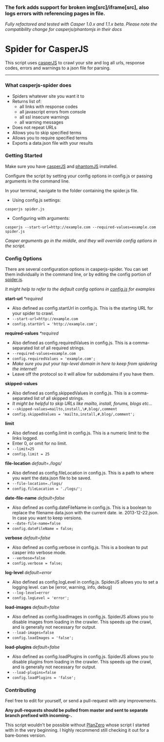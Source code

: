 ### The fork adds support for broken img[src]/iframe[src], also logs errors with referencing pages in file.

*Fully refactored and tested with Casper 1.0.x and 1.1.x beta.
Please note the compatibility change for casperjs/phantomjs in their docs*

# Spider for CasperJS

This script uses [casperJS](http://casperjs.org/) to crawl your site and log all urls, response codes, errors and warnings to a json file for parsing.

--------

### What casperjs-spider does

- Spiders whatever site you want it to
- Returns list of:
  - all links with response codes
  - all javascript errors from console
  - all ssl insecure warnings
  - all warning messages
- Does not repeat URLs
- Allows you to skip specified terms
- Allows you to require specified terms
- Exports a data.json file with your results

### Getting Started

Make sure you have [casperJS](http://casperjs.org/) and [phantomJS](http://phantomjs.org/) installed.


Configure the script by setting your config options in config.js or passing arguments in the command line.

In your terminal, navigate to the folder containing the spider.js file.

- Using config.js settings:

``` casperjs spider.js ```

- Configuring with arguments:

``` casperjs --start-url=http://example.com --required-values=example.com spider.js ```

*Casper arguments go in the middle, and they will override config options in the script.*

### Config Options

There are several configuration options in casperjs-spider.  You can set them individually in the command line, or by editing the config portion of [spider.js](https://github.com/pensive612/casperjs-spider/blob/master/spider.js).

*It might help to refer to the default config options in [config.js](https://github.com/pensive612/casperjs-spider/blob/master/config.js) for examples*

**start-url** *\*required*

- Also defined as config.startUrl in config.js.  This is the starting URL for your spider to crawl.
- ```--start-url=http://example.com```
- ```config.startUrl = 'http://example.com';```

**required-values** *\*required*

- Also defined as config.requiredValues in config.js.  This is a comma-separated list of all required strings.
- ```--required-values=example.com```
- ```config.requiredValues = 'example.com';```
- *Make sure you put your top-level domain in here to keep from spidering the internet!*
- Leave off the protocol so it will allow for subdomains if you have them.

**skipped-values**

- Also defined as config.skippedValues in config.js.  This is a comma-separated list of all skipped strings.
- *It might be helpful to skip URLs like mailto, install, forums, blogs etc...*
- ```--skipped-values=mailto,install,\#,blog/,comment```
- ```config.skippedValues = 'mailto,install,#,blog/,comment';```

**limit**

- Also defined as config.limit in config.js.  This is a numeric limit to the links logged.
- Enter 0, or omit for no limit.
- ```--limit=25```
- ```config.limit = 25```

**file-location** *default=./logs/*

- Also defined as config.fileLocation in config.js.  This is a path to where you want the data.json file to be saved.
- ```--file-location=./logs/```
- ```config.fileLocation = './logs/';```

**date-file-name** *default=false*

- Also defined as config.dateFileName in config.js.  This is a boolean to replace the filename data.json with the current date.  ie.  2013-12-22.json.  In case you want to keep versions.
- ```--date-file-name=false```
- ```config.dateFileName = false;```

**verbose** *default=false*

- Also defined as config.verbose in config.js.  This is a boolean to put casper into verbose mode.
- ```--verbose=false```
- ```config.verbose = false;```

**log-level** *default=error*

- Also defined as config.logLevel in config.js.  SpiderJS allows you to set a logging level. can be [error, warning, info, debug]
- ```--log-level=error```
- ```config.logLevel = 'error';```

**load-images** *default=false*

- Also defined as config.loadImages in config.js.  SpiderJS allows you to disable images from loading in the crawler.  This speeds up the crawl, and is generally not necessary for output.
- ```--load-images=false```
- ```config.loadImages = 'false';```

**load-plugins** *default=false*

- Also defined as config.loadPlugins in config.js.  SpiderJS allows you to disable plugins from loading in the crawler.  This speeds up the crawl, and is generally not necessary for output.
- ```--load-plugins=false```
- ```config.loadPlugins = 'false';```



### Contributing

Feel free to edit for yourself, or send a pull-request with any improvements.

**Any pull-requests should be pulled from master and sent to separate branch prefixed with incoming-.**

This script wouldn't be possible without [PlanZero](http://planzero.org/blog/2013/03/07/spidering_the_web_with_casperjs) whose script I started with in the very beginning.  I highly recommend still checking it out for a bare-bones version.
